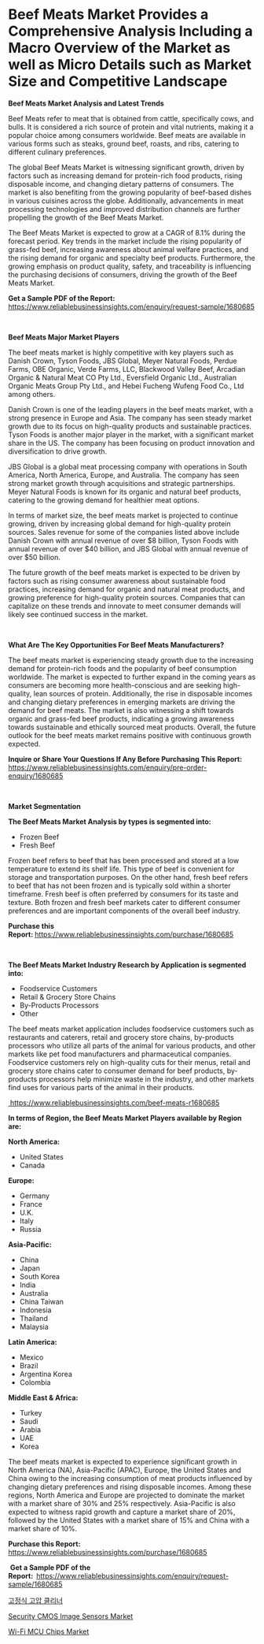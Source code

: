 <p><h1>Beef Meats Market Provides a Comprehensive Analysis Including a Macro Overview of the Market as well as Micro Details such as Market Size and Competitive Landscape</h1></p><p><strong>Beef Meats Market Analysis and Latest Trends</strong></p>
<p><p>Beef Meats refer to meat that is obtained from cattle, specifically cows, and bulls. It is considered a rich source of protein and vital nutrients, making it a popular choice among consumers worldwide. Beef meats are available in various forms such as steaks, ground beef, roasts, and ribs, catering to different culinary preferences.</p><p>The global Beef Meats Market is witnessing significant growth, driven by factors such as increasing demand for protein-rich food products, rising disposable income, and changing dietary patterns of consumers. The market is also benefiting from the growing popularity of beef-based dishes in various cuisines across the globe. Additionally, advancements in meat processing technologies and improved distribution channels are further propelling the growth of the Beef Meats Market.</p><p>The Beef Meats Market is expected to grow at a CAGR of 8.1% during the forecast period. Key trends in the market include the rising popularity of grass-fed beef, increasing awareness about animal welfare practices, and the rising demand for organic and specialty beef products. Furthermore, the growing emphasis on product quality, safety, and traceability is influencing the purchasing decisions of consumers, driving the growth of the Beef Meats Market.</p></p>
<p><strong>Get a Sample PDF of the Report:&nbsp;</strong> <a href="https://www.reliablebusinessinsights.com/enquiry/request-sample/1680685">https://www.reliablebusinessinsights.com/enquiry/request-sample/1680685</a></p>
<p>&nbsp;</p>
<p><strong>Beef Meats Major Market Players</strong></p>
<p><p>The beef meats market is highly competitive with key players such as Danish Crown, Tyson Foods, JBS Global, Meyer Natural Foods, Perdue Farms, OBE Organic, Verde Farms, LLC, Blackwood Valley Beef, Arcadian Organic & Natural Meat CO Pty Ltd., Eversfield Organic Ltd., Australian Organic Meats Group Pty Ltd., and Hebei Fucheng Wufeng Food Co., Ltd among others.</p><p>Danish Crown is one of the leading players in the beef meats market, with a strong presence in Europe and Asia. The company has seen steady market growth due to its focus on high-quality products and sustainable practices. Tyson Foods is another major player in the market, with a significant market share in the US. The company has been focusing on product innovation and diversification to drive growth.</p><p>JBS Global is a global meat processing company with operations in South America, North America, Europe, and Australia. The company has seen strong market growth through acquisitions and strategic partnerships. Meyer Natural Foods is known for its organic and natural beef products, catering to the growing demand for healthier meat options.</p><p>In terms of market size, the beef meats market is projected to continue growing, driven by increasing global demand for high-quality protein sources. Sales revenue for some of the companies listed above include Danish Crown with annual revenue of over $8 billion, Tyson Foods with annual revenue of over $40 billion, and JBS Global with annual revenue of over $50 billion.</p><p>The future growth of the beef meats market is expected to be driven by factors such as rising consumer awareness about sustainable food practices, increasing demand for organic and natural meat products, and growing preference for high-quality protein sources. Companies that can capitalize on these trends and innovate to meet consumer demands will likely see continued success in the market.</p></p>
<p>&nbsp;</p>
<p><strong>What Are The Key Opportunities For Beef Meats Manufacturers?</strong></p>
<p><p>The beef meats market is experiencing steady growth due to the increasing demand for protein-rich foods and the popularity of beef consumption worldwide. The market is expected to further expand in the coming years as consumers are becoming more health-conscious and are seeking high-quality, lean sources of protein. Additionally, the rise in disposable incomes and changing dietary preferences in emerging markets are driving the demand for beef meats. The market is also witnessing a shift towards organic and grass-fed beef products, indicating a growing awareness towards sustainable and ethically sourced meat products. Overall, the future outlook for the beef meats market remains positive with continuous growth expected.</p></p>
<p><strong>Inquire or Share Your Questions If Any Before Purchasing This Report:</strong> <a href="https://www.reliablebusinessinsights.com/enquiry/pre-order-enquiry/1680685">https://www.reliablebusinessinsights.com/enquiry/pre-order-enquiry/1680685</a></p>
<p>&nbsp;</p>
<p><strong>Market Segmentation</strong></p>
<p><strong>The Beef Meats Market Analysis by types is segmented into:</strong></p>
<p><ul><li>Frozen Beef</li><li>Fresh Beef</li></ul></p>
<p><p>Frozen beef refers to beef that has been processed and stored at a low temperature to extend its shelf life. This type of beef is convenient for storage and transportation purposes. On the other hand, fresh beef refers to beef that has not been frozen and is typically sold within a shorter timeframe. Fresh beef is often preferred by consumers for its taste and texture. Both frozen and fresh beef markets cater to different consumer preferences and are important components of the overall beef industry.</p></p>
<p><strong>Purchase this Report:&nbsp;</strong><a href="https://www.reliablebusinessinsights.com/purchase/1680685">https://www.reliablebusinessinsights.com/purchase/1680685</a></p>
<p>&nbsp;</p>
<p><strong>The Beef Meats Market Industry Research by Application is segmented into:</strong></p>
<p><ul><li>Foodservice Customers</li><li>Retail & Grocery Store Chains</li><li>By-Products Processors</li><li>Other</li></ul></p>
<p><p>The beef meats market application includes foodservice customers such as restaurants and caterers, retail and grocery store chains, by-products processors who utilize all parts of the animal for various products, and other markets like pet food manufacturers and pharmaceutical companies. Foodservice customers rely on high-quality cuts for their menus, retail and grocery store chains cater to consumer demand for beef products, by-products processors help minimize waste in the industry, and other markets find uses for various parts of the animal in their products.</p></p>
<p><a href="https://www.reliablebusinessinsights.com/beef-meats-r1680685">&nbsp;https://www.reliablebusinessinsights.com/beef-meats-r1680685</a></p>
<p><strong>In terms of Region, the Beef Meats Market Players available by Region are:</strong></p>
<p>
    <p> <strong> North America: </strong>
        <ul>
            <li>United States</li>
            <li>Canada</li>
        </ul>
        </p> 
    <p> <strong> Europe: </strong>
        <ul>
            <li>Germany</li>
            <li>France</li>
            <li>U.K.</li>
            <li>Italy</li>
            <li>Russia</li>
        </ul>
        </p> 
    <p> <strong> Asia-Pacific: </strong>
        <ul>
            <li>China</li>
            <li>Japan</li>
            <li>South Korea</li>
            <li>India</li>
            <li>Australia</li>
            <li>China Taiwan</li>
            <li>Indonesia</li>
            <li>Thailand</li>
            <li>Malaysia</li>
        </ul>
        </p> 
    <p> <strong> Latin America: </strong>
        <ul>
            <li>Mexico</li>
            <li>Brazil</li>
            <li>Argentina Korea</li>
            <li>Colombia</li>
        </ul>
        </p> 
    <p> <strong> Middle East & Africa: </strong>
        <ul>
            <li>Turkey</li>
            <li>Saudi</li>
            <li>Arabia</li>
            <li>UAE</li>
            <li>Korea</li>
        </ul>
    </p>
    </p>
<p><p>The beef meats market is expected to experience significant growth in North America (NA), Asia-Pacific (APAC), Europe, the United States and China owing to the increasing consumption of meat products influenced by changing dietary preferences and rising disposable incomes. Among these regions, North America and Europe are projected to dominate the market with a market share of 30% and 25% respectively. Asia-Pacific is also expected to witness rapid growth and capture a market share of 20%, followed by the United States with a market share of 15% and China with a market share of 10%.</p></p>
<p><strong>Purchase this Report: </strong><a href="https://www.reliablebusinessinsights.com/purchase/1680685">https://www.reliablebusinessinsights.com/purchase/1680685</a></p>
<p>&nbsp;<strong>Get a Sample PDF of the Report:&nbsp;&nbsp;</strong><a href="https://www.reliablebusinessinsights.com/enquiry/request-sample/1680685">https://www.reliablebusinessinsights.com/enquiry/request-sample/1680685</a></p>
<p><strong></strong></p>
<p><p><a href="https://medium.com/@mathieu.rico66/2024%EB%85%84%EB%B6%80%ED%84%B0-2031%EB%85%84%EA%B9%8C%EC%A7%80%EC%9D%98-%EA%B8%80%EB%A1%9C%EB%B2%8C-%EC%A0%95%EC%A0%81-%EA%B3%A0%EC%95%95-%EC%84%B8%EC%B2%99%EA%B8%B0-%EC%8B%9C%EC%9E%A5-%EA%B8%B0%ED%9A%8C-%EB%B0%8F-%EC%98%88%EC%B8%A1-1b7a9ce96c9c">고정식 고압 클리너</a></p><p><a href="https://github.com/MyrtisWest1/Market-Research-Report-List-1/blob/main/security-cmos-image-sensors-market.md">Security CMOS Image Sensors Market</a></p><p><a href="https://github.com/LaceyZemlak1/Market-Research-Report-List-1/blob/main/wi-fi-mcu-chips-market.md">Wi-Fi MCU Chips Market</a></p></p>